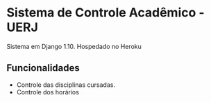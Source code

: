 # Sistema de Controle Acadêmico - UERJ

Sistema em Django 1.10. Hospedado no Heroku

## Funcionalidades

- Controle das disciplinas cursadas.
- Controle dos horários
